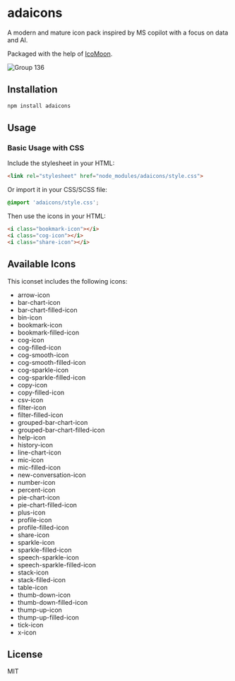 # adaicons

A modern and mature icon pack inspired by MS copilot with a focus on data and AI.

Packaged with the help of [IcoMoon](https://icomoon.io/).


![Group 136](https://github.com/user-attachments/assets/72f1cbf7-44e1-4e54-a614-82b88bd01a0f)

## Installation

```bash
npm install adaicons
```

## Usage

### Basic Usage with CSS

Include the stylesheet in your HTML:

```html
<link rel="stylesheet" href="node_modules/adaicons/style.css">
```

Or import it in your CSS/SCSS file:

```css
@import 'adaicons/style.css';
```

Then use the icons in your HTML:

```html
<i class="bookmark-icon"></i>
<i class="cog-icon"></i>
<i class="share-icon"></i>
```

## Available Icons

This iconset includes the following icons:

- arrow-icon
- bar-chart-icon
- bar-chart-filled-icon
- bin-icon
- bookmark-icon
- bookmark-filled-icon
- cog-icon
- cog-filled-icon
- cog-smooth-icon
- cog-smooth-filled-icon
- cog-sparkle-icon
- cog-sparkle-filled-icon
- copy-icon
- copy-filled-icon
- csv-icon
- filter-icon
- filter-filled-icon
- grouped-bar-chart-icon
- grouped-bar-chart-filled-icon
- help-icon
- history-icon
- line-chart-icon
- mic-icon
- mic-filled-icon
- new-conversation-icon
- number-icon
- percent-icon
- pie-chart-icon
- pie-chart-filled-icon
- plus-icon
- profile-icon
- profile-filled-icon
- share-icon
- sparkle-icon
- sparkle-filled-icon
- speech-sparkle-icon
- speech-sparkle-filled-icon
- stack-icon
- stack-filled-icon
- table-icon
- thumb-down-icon
- thumb-down-filled-icon
- thump-up-icon
- thump-up-filled-icon
- tick-icon
- x-icon


## License

MIT 
